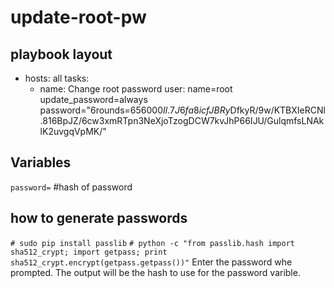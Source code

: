 # update-root-pw

## playbook layout

- hosts: all
  tasks:
  - name: Change root password
    user: 
      name=root 
      update_password=always 
      password="$6$rounds=656000$Il.7J6fa8icfJBRy$DfkyR/9w/KTBXIeRCNl.816BpJZ/6cw3xmRTpn3NeXjoTzogDCW7kvJhP66IJU/GulqmfsLNAklK2uvgqVpMK/"

## Variables
`password=`    #hash of password

## how to generate passwords

`# sudo pip install passlib`
`# python -c "from passlib.hash import sha512_crypt; import getpass; print sha512_crypt.encrypt(getpass.getpass())"`
Enter the password whe  prompted. The output will be the hash to use for the password varible.
